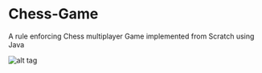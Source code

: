 # Chess-Game
A rule enforcing Chess multiplayer Game implemented from Scratch using Java

![alt tag](https://raw.githubusercontent.com/username/projectname/branch/path/to/img.png)

